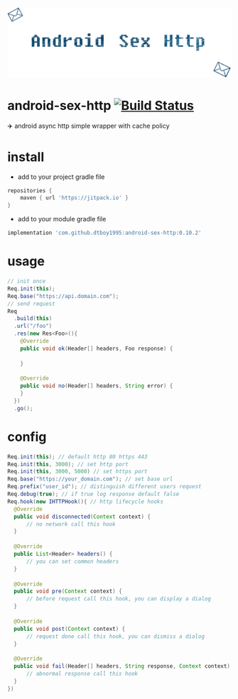 # ![android-sex-http](static/icon.png)

# android-sex-http [![Build Status](https://travis-ci.org/dtboy1995/android-sex-http.svg?branch=master)](https://travis-ci.org/dtboy1995/android-sex-http)
:airplane: android async http simple wrapper with cache policy

# install
- add to your project gradle file

```gradle
repositories {
    maven { url 'https://jitpack.io' }
}
```
- add to your module gradle file

```gradle
implementation 'com.github.dtboy1995:android-sex-http:0.10.2'
```

# usage
```java
// init once
Req.init(this);
Req.base("https://api.domain.com");
// send request
Req
  .build(this)
  .url("/foo")
  .res(new Res<Foo>(){
    @Override
    public void ok(Header[] headers, Foo response) {
        
    }

    @Override
    public void no(Header[] headers, String error) {
    }
  })
  .go();
```

# config
```java
Req.init(this); // default http 80 https 443
Req.init(this, 3000); // set http port
Req.init(this, 3000, 5000) // set https port
Req.base("https://your_domain.com"); // set base url
Req.prefix("user_id"); // distinguish different users request
Req.debug(true); // if true log response default false
Req.hook(new IHTTPHook(){ // http lifecycle hooks
  @Override
  public void disconnected(Context context) {
      // no network call this hook
  }

  @Override
  public List<Header> headers() {
      // you can set common headers
  }

  @Override
  public void pre(Context context) {
      // before request call this hook, you can display a dialog
  }

  @Override
  public void post(Context context) {
      // request done call this hook, you can dismiss a dialog
  }

  @Override
  public void fail(Header[] headers, String response, Context context) {
      // abnormal response call this hook
  }
})
```
